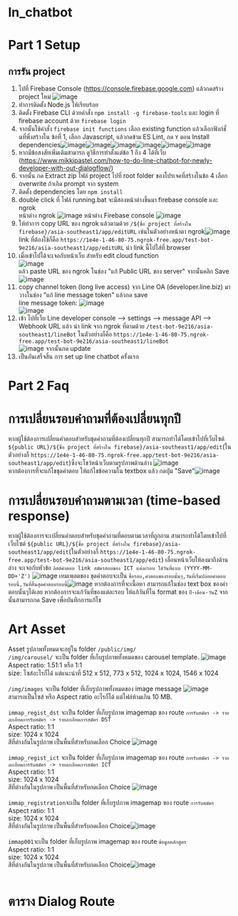 # ln_chatbot
# Part 1 Setup

## การรัน project 
1. ไปที่ Firebase Console (https://console.firebase.google.com) แล้วกดสร้าง project ใหม่ ![image](https://github.com/NNLoat/ln_chatbot/assets/83104226/7838defd-d6b0-4b9e-afe9-379504a2db11)
2. ทำการติดตั้ง Node.js ให้เรียบร้อย
3. ติดตั้ง Firebase CLI ด้วยคำสั่ง ```npm install -g firebase-tools``` และ login ที่ firebase account ด้วย ```firebase login```
4. จากนั้นใช้คำสั่ง ```firebase init functions``` เลือก existing function แล้วเลือกฟังก์ชั่นที่พึ่งสร้างใน ข้อที่ 1,  เลือก Javascript, แล้วกดข้าม ES Lint, กด ```Y``` ตอน Install dependencies![image](https://github.com/NNLoat/ln_chatbot/assets/83104226/3c247f89-8c85-412e-8300-c38dcedddf8f)![image](https://github.com/NNLoat/ln_chatbot/assets/83104226/ffcaa9a5-41a8-48f3-9aea-066cc24781ea)![image](https://github.com/NNLoat/ln_chatbot/assets/83104226/cdbf24ba-8150-4958-856d-b0d241a8f16f)![image](https://github.com/NNLoat/ln_chatbot/assets/83104226/33df0954-5b80-4fca-9691-6535dc15302b)![image](https://github.com/NNLoat/ln_chatbot/assets/83104226/87c1f0e3-1812-44d8-9196-3d8d48da2be5)![image](https://github.com/NNLoat/ln_chatbot/assets/83104226/7f771402-c1b7-4704-ba73-38352b565a2c)
5. หากมีข้อสงสัยเพิ่มเติมสามารถ ดูวิธีการทำตั้งแต่ข้อ 1 ถึง 4 ได้ที่เว็บ (https://www.mikkipastel.com/how-to-do-line-chatbot-for-newly-developer-with-out-dialogflow/)
6. จากนั้น กด Extract zip ไฟล์ project ไปที่ root folder ของโปรเจคที่สร้างในข้อ 4 เลือก overwrite ถ้าเกิด prompt จาก system
7. ติดตั้ง dependencies โดย ```npm install```
8. double click ที่ ไฟล์ running.bat จะมีสองหน้าต่างขึ้นมา firebase console และ ngrok
   <br>หน้าต่าง ngrok
   ![image](https://github.com/NNLoat/ln_chatbot/assets/83104226/4115bebd-0c98-4ff9-a52d-c8b2fd8dc6c2)
   หน้าต่าง Firebase console
   ![image](https://github.com/NNLoat/ln_chatbot/assets/83104226/f06e3fae-11be-4167-9713-6f4f211387cb)
9. ให้ทำการ copy URL ของ ngrok แล้วตามด้วย ```/${ชื่อ project ที่สร้างใน firebase}/asia-southeast1/app/editURL``` เช่นในตัวอย่างหน้าตา ngrok![image](https://github.com/NNLoat/ln_chatbot/assets/83104226/015e3f30-89e5-4929-b31e-c2676899b2d1) <br>link ที่ต้องใช้ก็คือ ```https://1e4e-1-46-80-75.ngrok-free.app/test-bot-9e216/asia-southeast1/app/editURL``` นำ link นี้ไปใส่ที่ browser 
10.  เมื่อเข้าไปได้จะเจอกับหน้าเว็บ สำหรับ edit cloud function<br>![image](https://github.com/NNLoat/ln_chatbot/assets/83104226/2c8b4087-a647-4669-bb0d-d12c42aab4f6)
<br> แล้ว paste URL ของ ngrok ในช่อง "แก้ Public URL ของ server" จากนั้นคลิก Save
![image](https://github.com/NNLoat/ln_chatbot/assets/83104226/5f74d63d-c94b-4ae2-a224-2df5b2a5b77b) <br>
11.  copy channel token (long live access) จาก Line OA (developer.line.biz) มาวางในช่อง "แก้ line message token" แล้วกด save <br> line message token: ![image](https://github.com/NNLoat/ln_chatbot/assets/83104226/c8659a07-e31d-48a1-8e8f-3e874748d8d9) <br> ![image](https://github.com/NNLoat/ln_chatbot/assets/83104226/74ac362f-1cee-4492-abd0-1ce6f27fe662) 
12.  เข้า ไปที่เว็บ Line developer console --> settings --> message API --> Webhook URL แล้ว นำ link จาก ngrok ที่ตามด้วย ```/test-bot-9e216/asia-southeast1/lineBot``` ในตัวอย่างก็คือ ```https://1e4e-1-46-80-75.ngrok-free.app/test-bot-9e216/asia-southeast1/lineBot``` <br> ![image](https://github.com/NNLoat/ln_chatbot/assets/83104226/82272333-8de7-4277-bf8d-7bb1089854bc) จากนั้นกด update
13.  เป็นอันเสร็จสิ้น การ set up line chatbot ครั้งแรก

# Part 2 Faq
# การเปลี่ยนรอบคำถามที่ต้องเปลี่ยนทุกปี
หากผู้ใช้ต้องการเปลี่ยนคำตอบสำหรับชุดคำถามที่ต้องเปลี่ยนทุกปี สามารถทำได้โดยเข้าไปที่เว็บไซต์ ```${public URL}/${ชื่อ project ที่สร้างใน firebase}/asia-southeast1/app/edit```(ในตัวอย่างก็ ```https://1e4e-1-46-80-75.ngrok-free.app/test-bot-9e216/asia-southeast1/app/edit```)ซึ่งจะโชว์หน้าเว็บตามรูปภาพด้านล่าง ![image](https://github.com/NNLoat/ln_chatbot/assets/83104226/429ad222-923c-4cc8-94a5-f5d4381b465b) <br> หากต้องการที่จะแก้ไขชุดคำตอบ ให้แก้ไขข้อความใน textbox แล้ว กดปุ่ม "Save"![image](https://github.com/NNLoat/ln_chatbot/assets/83104226/978736cd-c0d3-496e-a06f-0168aafe68a2)

# การเปลี่ยนรอบคำถามตามเวลา (time-based response)
หากผู้ใช้ต้องการจะเปลี่ยนคำตอบสำหรับชุดคำถามที่ตอบตามเวลาที่ถูกถาม สามารถทำได้โดยเข้าไปที่เว็บไซต์ ```${public URL}/${ชื่อ project ที่สร้างใน firebase}/asia-southeast1/app/edit```(ในตัวอย่างก็ ```https://1e4e-1-46-80-75.ngrok-free.app/test-bot-9e216/asia-southeast1/app/edit```) เลื่อนหน้าเว็บให้ลงมาถึงด้านล่าง จะเจอกับหัวข้อ ```ลิสต์คำตอบ link สมัครสอบของ ICT แต่ละรอบ ใส่วันที่แบบ (YYYY-MM-DD+'Z')``` ![image](https://github.com/NNLoat/ln_chatbot/assets/83104226/52b4831f-b36e-4b75-93e9-79d191aff27c) เทมเพลตของ ชุดคำตอบจะเป็น ```ชื่อรอบ,คำตอบของรอบนั้นๆ,วันที่เริ่มปล่อยคำตอบรอบนี้,วันที่สิ้นสุดคำตอบรอบนี้```![image](https://github.com/NNLoat/ln_chatbot/assets/83104226/16894cfd-dd21-44f9-8932-153735787f70) หากต้องการที่จะเนื้อหา สามารถแก้ในช่อง text box ของคำตอบนั้นๆได้เลย หากต้องการจะแก้วันที่ของแต่ละรอบ ให้แก้วันที่ใน format ของ ```ปี-เดือน-วันZ``` จากนั้นสามารถกด Save เพื่อบันทึกการแก้ไข

# Art Asset
Asset รูปภาพทั้งหมดจะอยู่ใน folder ```/public/img/``` <br> 
```/img/carousel/``` จะเป็น folder ที่เก็บรูปภาพทั้งหมดของ carousel template. ![image](https://github.com/NNLoat/ln_chatbot/assets/83104226/18da4a67-67ea-4025-af8e-28d35a5d2f7e)
<br> Aspect ratio: 1.51:1 หรือ 1:1 <br> size: ไซส์อะไรก็ได้ แต่แนะนำที่ 512 x 512, 773 x 512, 1024 x 1024, 1546 x 1024 <br><br> ```/img/images``` จะเป็น folder ที่เก็บรูปภาพทั้งหมดของ image message ![image](https://github.com/NNLoat/ln_chatbot/assets/83104226/57a5f6b2-5852-43e4-a959-52c0708bbb07)
<br> สามารถเป็นไซส์ หรือ Aspect ratio อะไรก็ได้ แต่ไฟล์ห้ามเกิน 10 MB. <br><br> ```immap_regist_dst``` จะเป็น folder ที่เก็บรูปภาพ imagemap ของ route ```การรับสมัคร -> รายละเอียดการรับสมัคร -> รายละเอียดการสมัคร DST``` <br> Aspect ratio: 1:1 <br> size: 1024 x 1024 <br> สีที่ต่างกันในรูปภาพ เป็นพื้นที่สำหรับกดเลือก Choice ![image](https://github.com/NNLoat/ln_chatbot/assets/83104226/5ec27ed1-a46d-4177-802a-c30a25aca809) <br><br> ```immap_regist_ict``` จะเป็น folder ที่เก็บรูปภาพ imagemap ของ route ```การรับสมัคร -> รายละเอียดการรับสมัคร -> รายละเอียดการสมัคร ICT``` <br> Aspect ratio: 1:1 <br> size: 1024 x 1024 <br> สีที่ต่างกันในรูปภาพ เป็นพื้นที่สำหรับกดเลือก Choice ![image](https://github.com/NNLoat/ln_chatbot/assets/83104226/d85d4e96-ebdd-4597-a18d-3a4f09477e04) <br><br> ```immap_registration```จะเป็น folder ที่เก็บรูปภาพ imagemap ของ route ```การรับสมัคร```<br> Aspect ratio: 1:1 <br> size: 1024 x 1024 <br> สีที่ต่างกันในรูปภาพ เป็นพื้นที่สำหรับกดเลือก Choice![image](https://github.com/NNLoat/ln_chatbot/assets/83104226/0ab7b7df-334e-4a8a-accb-a84edfdb914d) <br><br>
```immap001```จะเป็น folder ที่เก็บรูปภาพ imagemap ของ route ```ข้อมูลหลักสูตร```<br> Aspect ratio: 1:1 <br> size: 1024 x 1024 <br> สีที่ต่างกันในรูปภาพ เป็นพื้นที่สำหรับกดเลือก Choice![image](https://github.com/NNLoat/ln_chatbot/assets/83104226/0ab7b7df-334e-4a8a-accb-a84edfdb914d) <br><br>

# ตาราง Dialog Route



